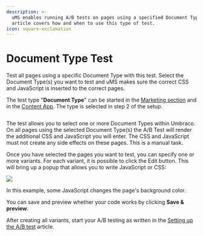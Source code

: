 ```yaml
---
description: >-
  uMS enables running A/B tests on pages using a specified Document Type. This
  article covers how and when to use this type of test.
icon: square-exclamation
---
```


# Document Type Test

Test all pages using a specific Document Type with this test. Select the Document Type(s) you want to test and uMS makes sure the correct CSS and JavaScript is inserted to the correct pages.

The test type "**Document Type**" can be started in the [Marketing section](../../../../../the-umarketingsuite-broad-overview/the-umarketingsuite-section/) and in the [Content App](../../../../../the-umarketingsuite-broad-overview/content-apps/). The type is selected in step 2 of the setup.

![]()

The test allows you to select one or more Document Types within Umbraco. On all pages using the selected Document Type(s) the A/B Test will render the additional CSS and JavaScript you will enter. The CSS and JavaScript must not create any side effects on these pages. This is a manual task.

Once you have selected the pages you want to test, you can specify one or more variants. For each variant, it is possible to click the Edit button. This will bring up a popup that allows you to write JavaScript or CSS:

![](../../../../../media/o3epf4ta/javascript.png)

In this example, some JavaScript changes the page's background color.

You can save and preview whether your code works by clicking **Save & preview**.

After creating all variants, start your A/B testing as written in the [Setting up the A/B test](../../../../../a-b-testing/setting-up-the-a-b-test/) article.
